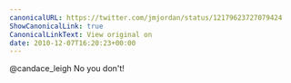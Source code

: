 ```yaml
---
canonicalURL: https://twitter.com/jmjordan/status/12179623727079424
ShowCanonicalLink: true
CanonicalLinkText: View original on
date: 2010-12-07T16:20:23+00:00
---
```

@candace_leigh No you don't!